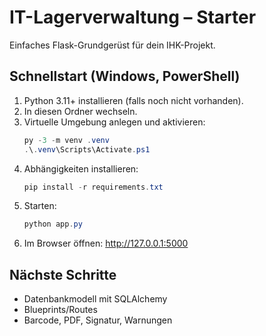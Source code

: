 # IT-Lagerverwaltung – Starter
Einfaches Flask-Grundgerüst für dein IHK-Projekt.

## Schnellstart (Windows, PowerShell)
1) Python 3.11+ installieren (falls noch nicht vorhanden).
2) In diesen Ordner wechseln.
3) Virtuelle Umgebung anlegen und aktivieren:
   ```powershell
   py -3 -m venv .venv
   .\.venv\Scripts\Activate.ps1
   ```
4) Abhängigkeiten installieren:
   ```powershell
   pip install -r requirements.txt
   ```
5) Starten:
   ```powershell
   python app.py
   ```
6) Im Browser öffnen: http://127.0.0.1:5000

## Nächste Schritte
- Datenbankmodell mit SQLAlchemy
- Blueprints/Routes
- Barcode, PDF, Signatur, Warnungen
